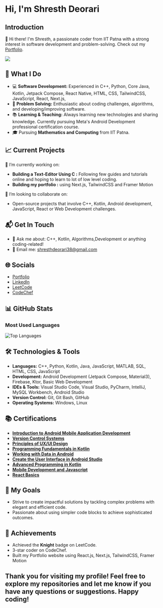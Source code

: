 # Hi, I'm Shresth Deorari

## Introduction
👋 Hi there! I'm Shresth, a passionate coder from IIT Patna with a strong interest in software development and problem-solving. Check out my [Portfolio](https://shresth-deorari.github.io/Portfolio/).

![](https://komarev.com/ghpvc/?username=shresth-deorari)

## 🚀 What I Do
- 💻 **Software Development:** Experienced in C++, Python, Core Java, Kotlin, Jetpack Compose, React Native, HTML, CSS, TailwindCSS, JavaScript, React, Next.js,
- 🧩 **Problem Solving:** Enthusiastic about coding challenges, algorithms, and developing/improving software.
- 📚 **Learning & Teaching:** Always learning new technologies and sharing knowledge. Currently pursuing Meta's Android Development professional certification course.
- 🎓 Pursuing **Mathematics and Computing** from IIT Patna.

## 📈 Current Projects
🔭 I’m currently working on:
- **Building a Text-Editor Using C :** Following few guides and tutorials online and hoping to learn to lot of low level coding.
- **Building my portfolio :** using Next.js, TailwindCSS and Framer Motion

👯 I’m looking to collaborate on:
- Open-source projects that involve C++, Kotlin, Android development, JavaScript, React or Web Development challenges.

## 📬 Get In Touch
- 💬 Ask me about: C++, Kotlin, Algorithms,Development or anything coding-related!
- 📧 Email me: [shresthdeorari38@gmail.com](mailto:shresthdeorari38@gmail.com)

## 🌐 Socials
- [Portfolio](https://shresth-deorari.github.io/Portfolio/)
- [LinkedIn](https://www.linkedin.com/in/shresth-deorari-iit-patna/)
- [LeetCode](https://leetcode.com/u/Shresth_Deorari/)
- [CodeChef](https://www.codechef.com/users/sahabrocker)

## 📊 GitHub Stats

### Most Used Languages
![Top Languages](https://github-readme-stats.vercel.app/api/top-langs/?username=Shresth-Deorari&layout=compact&hide=css,Shell,Procfile&hide_border=true&theme=tokyonight&card_width=450&cache_seconds=1800)

## 🛠️ Technologies & Tools
- **Languages:** C++, Python, Kotlin, Java, JavaScript, MATLAB, SQL, HTML, CSS, JavaScript
- **Development:** Android Development (Jetpack Compose, Material3), Firebase, Ktor, Basic Web Development
- **IDEs & Tools:** Visual Studio Code, Visual Studio, PyCharm, IntelliJ, MySQL Workbench, Android Studio
- **Version Control:** Git, Git Bash, GitHub
- **Operating Systems:** Windows, Linux

## 📚 Certifications
- **[Introduction to Android Mobile Application Development](https://coursera.org/share/17d626b0130801749f4391533f1c2a84)**
- **[Version Control Systems](https://coursera.org/share/49580534fb0f1ab2988e64b488636998)**
- **[Principles of UX/UI Design](https://coursera.org/share/cf9dc01fe9c4a254cd2a8d818d26f25d)**
- **[Programming Fundamentals in Kotlin](https://coursera.org/share/2d6e3af6a2cffc0ccfbbf5b8ea3c4dbf)**
- **[Working with Data in Android](https://coursera.org/share/e6985c4454a4b4185d51ff11ea5a6345)**
- **[Create the User Interface in Android Studio](https://coursera.org/share/15ee2213c72d6f69dff409d09c9a9310)**
- **[Advanced Programming in Kotlin](https://coursera.org/share/3d6b50d91593a4f87b38e3407f558fba)**
- **[Mobile Development and Javascript](https://coursera.org/share/75e6b390db236e44896265989953a253)**
- **[React Basics](https://coursera.org/share/16efd654f316ae2f2a62840a48f48159)**

## 🎯 My Goals
- Strive to create impactful solutions by tackling complex problems with elegant and efficient code.
- Passionate about using simpler code blocks to achieve sophisticated outcomes.

## 🌟 Achievements
- Achieved the **Knight** badge on LeetCode.
- 3-star coder on CodeChef.
- Built my Portfolio website using React.js, Next.js, TailwindCSS, Framer Motion

## Thank you for visiting my profile! Feel free to explore my repositories and let me know if you have any questions or suggestions. Happy coding!
